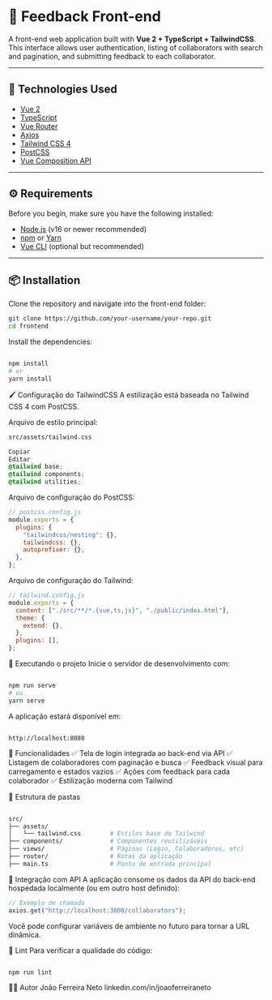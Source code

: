 # 💬 Feedback Front-end

A front-end web application built with **Vue 2 + TypeScript + TailwindCSS**. This interface allows user authentication, listing of collaborators with search and pagination, and submitting feedback to each collaborator.

---

## 🧰 Technologies Used

- [Vue 2](https://v2.vuejs.org/)
- [TypeScript](https://www.typescriptlang.org/)
- [Vue Router](https://router.vuejs.org/)
- [Axios](https://axios-http.com/)
- [Tailwind CSS 4](https://tailwindcss.com/)
- [PostCSS](https://postcss.org/)
- [Vue Composition API](https://github.com/vuejs/composition-api)

---

## ⚙️ Requirements

Before you begin, make sure you have the following installed:

- [Node.js](https://nodejs.org/) (v16 or newer recommended)
- [npm](https://www.npmjs.com/) or [Yarn](https://yarnpkg.com/)
- [Vue CLI](https://cli.vuejs.org/) (optional but recommended)

---

## 📦 Installation

Clone the repository and navigate into the front-end folder:

```bash
git clone https://github.com/your-username/your-repo.git
cd frontend
```

Install the dependencies:

```bash

npm install
# or
yarn install
```

🖌️ Configuração do TailwindCSS
A estilização está baseada no Tailwind CSS 4 com PostCSS.

Arquivo de estilo principal:

```bash
src/assets/tailwind.css
```

```css
Copiar
Editar
@tailwind base;
@tailwind components;
@tailwind utilities;
```

Arquivo de configuração do PostCSS:

```js
// postcss.config.js
module.exports = {
  plugins: {
    "tailwindcss/nesting": {},
    tailwindcss: {},
    autoprefixer: {},
  },
};
```

Arquivo de configuração do Tailwind:

```js
// tailwind.config.js
module.exports = {
  content: ["./src/**/*.{vue,ts,js}", "./public/index.html"],
  theme: {
    extend: {},
  },
  plugins: [],
};
```

🚀 Executando o projeto
Inicie o servidor de desenvolvimento com:

```bash

npm run serve
# ou
yarn serve
```

A aplicação estará disponível em:

```arduino

http://localhost:8080
```

🔐 Funcionalidades
✅ Tela de login integrada ao back-end via API
✅ Listagem de colaboradores com paginação e busca
✅ Feedback visual para carregamento e estados vazios
✅ Ações com feedback para cada colaborador
✅ Estilização moderna com Tailwind

📁 Estrutura de pastas

```bash

src/
├── assets/
│   └── tailwind.css        # Estilos base do Tailwind
├── components/             # Componentes reutilizáveis
├── views/                  # Páginas (Login, Colaboradores, etc)
├── router/                 # Rotas da aplicação
├── main.ts                 # Ponto de entrada principal
```

📡 Integração com API
A aplicação consome os dados da API do back-end hospedada localmente (ou em outro host definido):

```ts
// Exemplo de chamada
axios.get("http://localhost:3000/collaborators");
```

Você pode configurar variáveis de ambiente no futuro para tornar a URL dinâmica.

🧪 Lint
Para verificar a qualidade do código:

```bash

npm run lint
```

👨‍💻 Autor
João Ferreira Neto
linkedin.com/in/joaoferreiraneto
